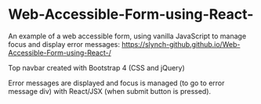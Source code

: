 # Web-Accessible-Form-using-React-
An example of a web accessible form, using vanilla JavaScript to manage focus and display error messages: https://slynch-github.github.io/Web-Accessible-Form-using-React-/

Top navbar created with Bootstrap 4 (CSS and jQuery)

Error messages are displayed and focus is managed (to go to error message div) with React/JSX (when submit button is pressed).

